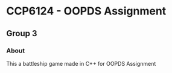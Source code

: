 # CCP6124 - OOPDS Assignment
## Group 3

### About
This a battleship game made in C++ for OOPDS Assignment
